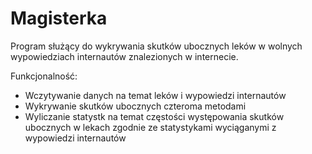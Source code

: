 # Magisterka

Program służący do wykrywania skutków ubocznych leków w wolnych wypowiedziach internautów znalezionych w internecie.

Funkcjonalność:
- Wczytywanie danych na temat leków i wypowiedzi internautów
- Wykrywanie skutków ubocznych czteroma metodami
- Wyliczanie statystk na temat częstości występowania skutków ubocznych w lekach zgodnie ze statystykami wyciąganymi z 
wypowiedzi internautów
